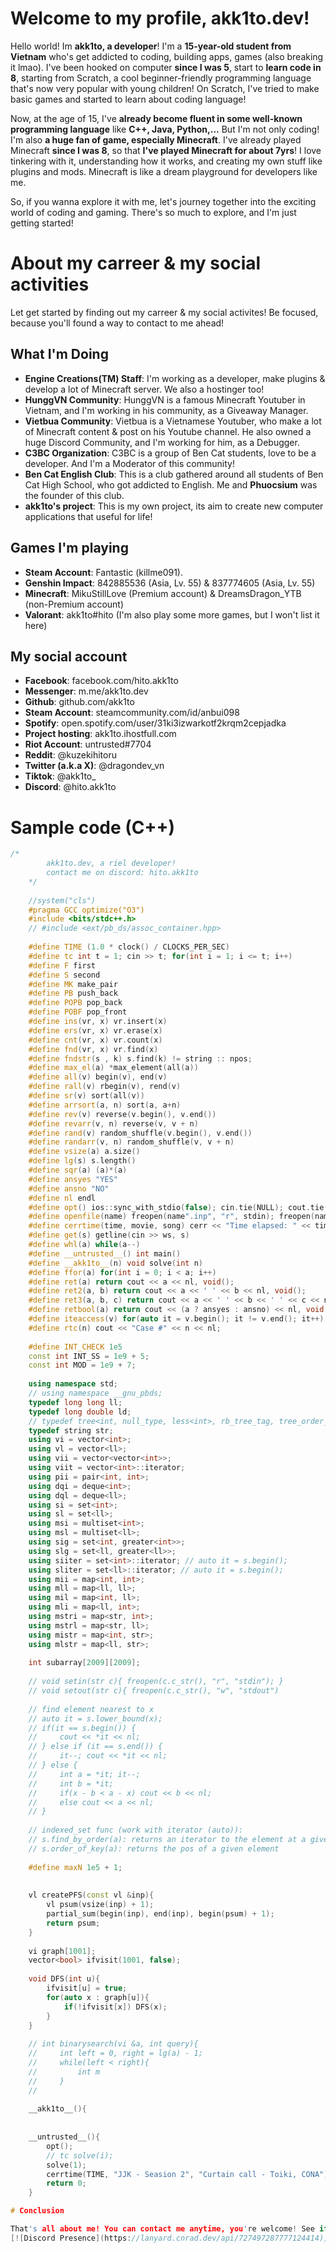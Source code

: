 # Welcome to my profile, akk1to.dev!

Hello world! Im **akk1to, a developer**! I'm a **15-year-old student from Vietnam** who's get addicted to coding, building apps, games (also breaking it lmao). I've been hooked on computer **since I was 5**, start to **learn code in 8**, starting from Scratch, a cool beginner-friendly programming language that's now very popular with young children! On Scratch, I've tried to make basic games and started to learn about coding language!

Now, at the age of 15, I've **already become fluent in some well-known programming language** like **C++, Java, Python,...** But I'm not only coding! I'm also **a huge fan of game, especially Minecraft**. I've already played Minecraft **since I was 8**, so that **I've played Minecraft for about 7yrs**! I love tinkering with it, understanding how it works, and creating my own stuff like plugins and mods. Minecraft is like a dream playground for developers like me.

So, if you wanna explore it with me, let's journey together into the exciting world of coding and gaming. There's so much to explore, and I'm just getting started!

# About my carreer & my social activities
Let get started by finding out my carreer & my social activites! Be focused, because you'll found a way to contact to me ahead!

## What I'm Doing
- **Engine Creations(TM) Staff**: I'm working as a developer, make plugins & develop a lot of Minecraft server. We also a hostinger too!
- **HunggVN Community**: HunggVN is a famous Minecraft Youtuber in Vietnam, and I'm working in his community, as a Giveaway Manager.
- **Vietbua Community**: Vietbua is a Vietnamese Youtuber, who make a lot of Minecraft content & post on his Youtube channel. He also owned a huge Discord Community, and I'm working for him, as a Debugger.
- **C3BC Organization**: C3BC is a group of Ben Cat students, love to be a developer. And I'm a Moderator of this community!
- **Ben Cat English Club**: This is a club gathered around all students of Ben Cat High School, who got addicted to English. Me and **Phuocsium** was the founder of this club.
- **akk1to's project**: This is my own project, its aim to create new computer applications that useful for life!

## Games I'm playing
- **Steam Account**: Fantastic (killme091).
- **Genshin Impact**: 842885536 (Asia, Lv. 55) & 837774605 (Asia, Lv. 55)
- **Minecraft**: MikuStillLove (Premium account) & DreamsDragon_YTB (non-Premium account)
- **Valorant**: akk1to#hito
(I'm also play some more games, but I won't list it here)

## My social account
- **Facebook**: facebook.com/hito.akk1to
- **Messenger**: m.me/akk1to.dev
- **Github**: github.com/akk1to
- **Steam Account**: steamcommunity.com/id/anbui098
- **Spotify**: open.spotify.com/user/31ki3izwarkotf2krqm2cepjadka
- **Project hosting**: akk1to.ihostfull.com
- **Riot Account**: untrusted#7704
- **Reddit**: @kuzekihitoru
- **Twitter (a.k.a X)**: @dragondev_vn
- **Tiktok**: @akk1to_
- **Discord**: @hito.akk1to

# Sample code (C++)
```cpp
/*
        akk1to.dev, a riel developer!
        contact me on discord: hito.akk1to
    */
    
    //system("cls")
    #pragma GCC optimize("O3")
    #include <bits/stdc++.h>
    // #include <ext/pb_ds/assoc_container.hpp>
    
    #define TIME (1.0 * clock() / CLOCKS_PER_SEC)
    #define tc int t = 1; cin >> t; for(int i = 1; i <= t; i++)
    #define F first
    #define S second
    #define MK make_pair
    #define PB push_back
    #define POPB pop_back
    #define POBF pop_front
    #define ins(vr, x) vr.insert(x)
    #define ers(vr, x) vr.erase(x)
    #define cnt(vr, x) vr.count(x)
    #define fnd(vr, x) vr.find(x)
    #define fndstr(s , k) s.find(k) != string :: npos;
    #define max_el(a) *max_element(all(a))
    #define all(v) begin(v), end(v)
    #define rall(v) rbegin(v), rend(v)
    #define sr(v) sort(all(v))
    #define arrsort(a, n) sort(a, a+n)
    #define rev(v) reverse(v.begin(), v.end())
    #define revarr(v, n) reverse(v, v + n)
    #define rand(v) random_shuffle(v.begin(), v.end())
    #define randarr(v, n) random_shuffle(v, v + n)
    #define vsize(a) a.size()
    #define lg(s) s.length()
    #define sqr(a) (a)*(a)
    #define ansyes "YES"
    #define ansno "NO"
    #define nl endl 
    #define opt() ios::sync_with_stdio(false); cin.tie(NULL); cout.tie(NULL);
    #define openfile(name) freopen(name".inp", "r", stdin); freopen(name".out", "w", stdout);
    #define cerrtime(time, movie, song) cerr << "Time elapsed: " << time << "s\nToday's recommend anime: " << movie << "\nNow playing: " << song << "\nCode by untrusted (a.k.a kuzeki.hitoru).\n";
    #define get(s) getline(cin >> ws, s)
    #define whl(a) while(a--)
    #define __untrusted__() int main()
    #define __akk1to__(n) void solve(int n)
    #define ffor(a) for(int i = 0; i < a; i++)
    #define ret(a) return cout << a << nl, void();
    #define ret2(a, b) return cout << a << ' ' << b << nl, void();
    #define ret3(a, b, c) return cout << a << ' ' << b << ' ' << c << nl, void();
    #define retbool(a) return cout << (a ? ansyes : ansno) << nl, void();
    #define iteaccess(v) for(auto it = v.begin(); it != v.end(); it++)
    #define rtc(n) cout << "Case #" << n << nl;
    
    #define INT_CHECK 1e5
    const int INT_SS = 1e9 + 5;
    const int MOD = 1e9 + 7;
    
    using namespace std;
    // using namespace __gnu_pbds;
    typedef long long ll;
    typedef long double ld;
    // typedef tree<int, null_type, less<int>, rb_tree_tag, tree_order_statistics_node_update> indexed_set;
    typedef string str;
    using vi = vector<int>;
    using vl = vector<ll>;
    using vii = vector<vector<int>>;
    using viit = vector<int>::iterator;
    using pii = pair<int, int>;
    using dqi = deque<int>;
    using dql = deque<ll>;
    using si = set<int>;
    using sl = set<ll>;
    using msi = multiset<int>;
    using msl = multiset<ll>;
    using sig = set<int, greater<int>>;
    using slg = set<ll, greater<ll>>;
    using siiter = set<int>::iterator; // auto it = s.begin();
    using sliter = set<ll>::iterator; // auto it = s.begin();
    using mii = map<int, int>;
    using mll = map<ll, ll>;
    using mil = map<int, ll>;
    using mli = map<ll, int>;
    using mstri = map<str, int>;
    using mstrl = map<str, ll>;
    using mistr = map<int, str>;
    using mlstr = map<ll, str>;
    
    int subarray[2009][2009];
    
    // void setin(str c){ freopen(c.c_str(), "r", "stdin"); }
    // void setout(str c){ freopen(c.c_str(), "w", "stdout")
    
    // find element nearest to x
    // auto it = s.lower_bound(x);
    // if(it == s.begin()) {
    //     cout << *it << nl;
    // } else if (it == s.end()) {
    //     it--; cout << *it << nl;
    // } else {
    //     int a = *it; it--;
    //     int b = *it;
    //     if(x - b < a - x) cout << b << nl;
    //     else cout << a << nl;
    // }
    
    // indexed_set func (work with iterator (auto)):
    // s.find_by_order(a): returns an iterator to the element at a given position
    // s.order_of_key(a): returns the pos of a given element
    
    #define maxN 1e5 + 1;
    
    
    vl createPFS(const vl &inp){
        vl psum(vsize(inp) + 1);
        partial_sum(begin(inp), end(inp), begin(psum) + 1);
        return psum;
    }
    
    vi graph[1001];
    vector<bool> ifvisit(1001, false);
    
    void DFS(int u){
        ifvisit[u] = true;
        for(auto x : graph[u]){
            if(!ifvisit[x]) DFS(x);
        }
    }
    
    // int binarysearch(vi &a, int query){
    //     int left = 0, right = lg(a) - 1;
    //     while(left < right){
    //         int m
    //     }
    // 
    
    __akk1to__(){
        
    
    __untrusted__(){
        opt();
        // tc solve(i);
        solve(1);
        cerrtime(TIME, "JJK - Seasion 2", "Curtain call - Toiki, CONA");
        return 0;
    }

# Conclusion

That's all about me! You can contact me anytime, you're welcome! See if I'm online below!
[![Discord Presence](https://lanyard.cnrad.dev/api/727497287777124414)](https://discord.com/users/727497287777124414)
